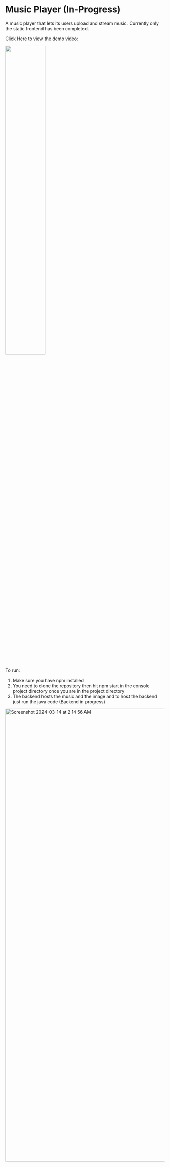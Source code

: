 # Music Player (In-Progress)

A music player that lets its users upload and stream music. Currently only the static frontend has been completed. 

Click Here to view the demo video:

[<img src="https://img.youtube.com/vi/0OvJdQVySJk/0.jpg" style="width: 50%;">](https://www.youtube.com/watch?v=0OvJdQVySJk "Music Player Demo")

To run:
1) Make sure you have npm installed
2) You need to clone the repository then hit npm start in the console project directory once you are in the project directory
3) The backend hosts the music and the image and to host the backend just run the java code (Backend in progress)

<img width="1430" alt="Screenshot 2024-03-14 at 2 14 56 AM" src="https://github.com/Georgey764/Music_Player/assets/127057827/91949a76-2889-4ee1-a7fb-bb2b1cbd0925">
